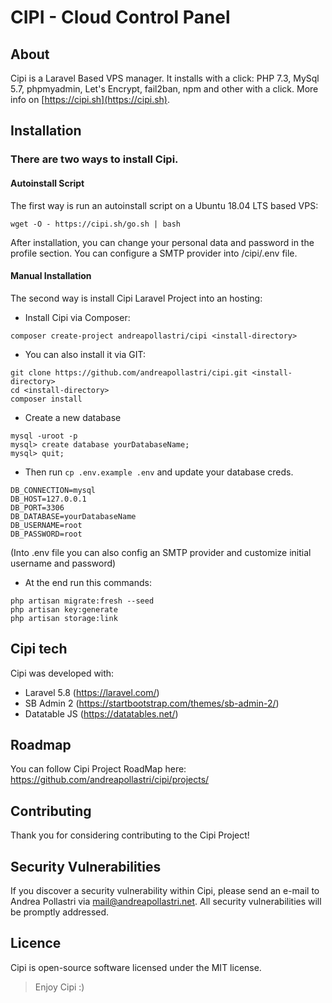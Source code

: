 # CIPI - Cloud Control Panel

## About
Cipi is a Laravel Based VPS manager.
It installs with a click: PHP 7.3, MySql 5.7, phpmyadmin, Let's Encrypt, fail2ban, npm and other with a click.
More info on [https://cipi.sh](https://cipi.sh).

## Installation
### There are two ways to install Cipi.

#### Autoinstall Script
The first way is run an autoinstall script on a Ubuntu 18.04 LTS based VPS:
```
wget -O - https://cipi.sh/go.sh | bash
```
After installation, you can change your personal data and password in the profile section.
You can configure a SMTP provider into /cipi/.env file.

#### Manual Installation
The second way is install Cipi Laravel Project into an hosting:

- Install Cipi via Composer:
```
composer create-project andreapollastri/cipi <install-directory>
```
- You can also install it via GIT:
```
git clone https://github.com/andreapollastri/cipi.git <install-directory>
cd <install-directory>
composer install
```
- Create a new database
```
mysql -uroot -p
mysql> create database yourDatabaseName;
mysql> quit;
```

- Then run `cp .env.example .env` and update your database creds.
```
DB_CONNECTION=mysql
DB_HOST=127.0.0.1
DB_PORT=3306
DB_DATABASE=yourDatabaseName
DB_USERNAME=root
DB_PASSWORD=root
```
(Into .env file you can also config an SMTP provider and customize initial username and password)


- At the end run this commands:
```
php artisan migrate:fresh --seed
php artisan key:generate
php artisan storage:link
```

## Cipi tech
Cipi was developed with:
- Laravel 5.8 (https://laravel.com/)
- SB Admin 2 (https://startbootstrap.com/themes/sb-admin-2/)
- Datatable JS (https://datatables.net/)


## Roadmap
You can follow Cipi Project RoadMap here: https://github.com/andreapollastri/cipi/projects/


## Contributing
Thank you for considering contributing to the Cipi Project!


## Security Vulnerabilities
If you discover a security vulnerability within Cipi, please send an e-mail to Andrea Pollastri via mail@andreapollastri.net. All security vulnerabilities will be promptly addressed.


## Licence
Cipi is open-source software licensed under the MIT license.


> Enjoy Cipi :)
